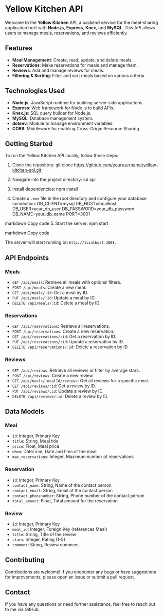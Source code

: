 # Yellow Kitchen API

Welcome to the **Yellow Kitchen** API, a backend service for the meal-sharing application built with **Node.js**, **Express**, **Knex**, and **MySQL**. This API allows users to manage meals, reservations, and reviews efficiently.

## Features

- **Meal Management**: Create, read, update, and delete meals.
- **Reservations**: Make reservations for meals and manage them.
- **Reviews**: Add and manage reviews for meals.
- **Filtering & Sorting**: Filter and sort meals based on various criteria.

## Technologies Used

- **Node.js**: JavaScript runtime for building server-side applications.
- **Express**: Web framework for Node.js to build APIs.
- **Knex.js**: SQL query builder for Node.js.
- **MySQL**: Database management system.
- **dotenv**: Module to manage environment variables.
- **CORS**: Middleware for enabling Cross-Origin Resource Sharing.

## Getting Started

To run the Yellow Kitchen API locally, follow these steps:

1. Clone the repository:
git clone https://github.com/yourusername/yellow-kitchen-api.git

2. Navigate into the project directory:
cd api

3. Install dependencies:
npm install

4. Create a `.env` file in the root directory and configure your database connection:
DB_CLIENT=mysql DB_HOST=localhost DB_USER=your_db_user DB_PASSWORD=your_db_password DB_NAME=your_db_name PORT=3001

markdown
Copy code
5. Start the server:
npm start

markdown
Copy code

The server will start running on `http://localhost:3001`.

## API Endpoints

### Meals
- `GET /api/meals`: Retrieve all meals with optional filters.
- `POST /api/meals`: Create a new meal.
- `GET /api/meals/:id`: Get a meal by ID.
- `PUT /api/meals/:id`: Update a meal by ID.
- `DELETE /api/meals/:id`: Delete a meal by ID.

### Reservations
- `GET /api/reservations`: Retrieve all reservations.
- `POST /api/reservations`: Create a new reservation.
- `GET /api/reservations/:id`: Get a reservation by ID.
- `PUT /api/reservations/:id`: Update a reservation by ID.
- `DELETE /api/reservations/:id`: Delete a reservation by ID.

### Reviews
- `GET /api/reviews`: Retrieve all reviews or filter by average stars.
- `POST /api/reviews`: Create a new review.
- `GET /api/meals/:mealId/reviews`: Get all reviews for a specific meal.
- `GET /api/reviews/:id`: Get a review by ID.
- `PUT /api/reviews/:id`: Update a review by ID.
- `DELETE /api/reviews/:id`: Delete a review by ID.

## Data Models

### Meal
- `id`: Integer, Primary Key
- `title`: String, Meal title
- `price`: Float, Meal price
- `when`: DateTime, Date and time of the meal
- `max_reservations`: Integer, Maximum number of reservations

### Reservation
- `id`: Integer, Primary Key
- `contact_name`: String, Name of the contact person
- `contact_email`: String, Email of the contact person
- `contact_phonenumber`: String, Phone number of the contact person
- `total_amount`: Float, Total amount for the reservation

### Review
- `id`: Integer, Primary Key
- `meal_id`: Integer, Foreign Key (references Meal)
- `title`: String, Title of the review
- `stars`: Integer, Rating (1-5)
- `comment`: String, Review comment

## Contributing

Contributions are welcome! If you encounter any bugs or have suggestions for improvements, please open an issue or submit a pull request.

## Contact

If you have any questions or need further assistance, feel free to reach out to me via GitHub.
